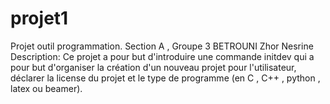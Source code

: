 # projet1
Projet outil programmation. Section A , Groupe 3 
BETROUNI Zhor Nesrine
Description:
Ce projet a pour but d'introduire une commande initdev qui a pour but d'organiser la création d'un nouveau projet pour l'utilisateur, déclarer la license du projet et le type de programme (en C , C++ , python , latex ou beamer).
